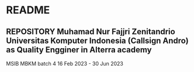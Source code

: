 # README

## REPOSITORY Muhamad Nur Fajjri Zenitandrio Universitas Komputer Indonesia (Callsign Andro) as Quality Engginer in Alterra academy
MSIB MBKM batch 4 16 Feb 2023 - 30 Jun 2023
